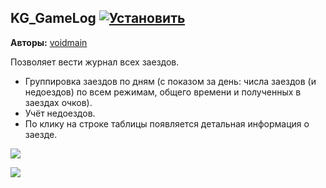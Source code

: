 ## KG_GameLog [![Установить](http://s43.radikal.ru/i101/1406/15/25aa0cc99cf2.png)](https://github.com/voidmain02/KgScripts/raw/master/scripts/KG_GameLog.user.js)
**Авторы:** [voidmain](http://klavogonki.ru/u/#/364239/)

Позволяет вести журнал всех заездов.
* Группировка заездов по дням (с показом за день: числа заездов (и недоездов) по всем режимам, общего времени и полученных в заездах очков).
* Учёт недоездов.
* По клику на строке таблицы появляется детальная информация о заезде.

![](http://s019.radikal.ru/i613/1402/f3/283327ef0e8f.png)

![](http://s012.radikal.ru/i320/1402/93/886d5c843f6b.png)
